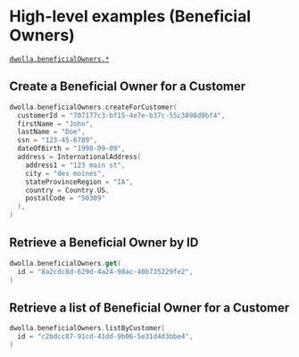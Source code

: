 # High-level examples (Beneficial Owners)
[`dwolla.beneficialOwners.*`](https://github.com/Dwolla/dwolla-v2-kotlin/blob/main/src/main/kotlin/com/dwolla/api/BeneficialOwnersApi.kt)

## Create a Beneficial Owner for a Customer

```kotlin
dwolla.beneficialOwners.createForCustomer(
  customerId = "707177c3-bf15-4e7e-b37c-55c3898d9bf4",
  firstName = "John",
  lastName = "Doe",
  ssn = "123-45-6789",
  dateOfBirth = "1990-09-09",
  address = InternationalAddress(
    address1 = "123 main st",
    city = "des moines",
    stateProvinceRegion = "IA",
    country = Country.US,
    postalCode = "50309"
  ),
)
```

## Retrieve a Beneficial Owner by ID

```kotlin
dwolla.beneficialOwners.get(
  id = "8a2cdc8d-629d-4a24-98ac-40b735229fe2",
)
```

## Retrieve a list of Beneficial Owner for a Customer

```kotlin
dwolla.beneficialOwners.listByCustomer(
  id = "c2bdcc87-91cd-41dd-9b06-5e31d4d3bbe4",
)
```
